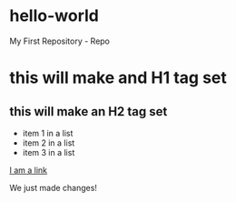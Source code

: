 # hello-world
My First Repository - Repo

# this will make and H1 tag set
## this will make an H2 tag set
- item 1 in a list
- item 2 in a list
- item 3 in a list

[I am a link](http://www.southhills.edu)

We just made changes!
